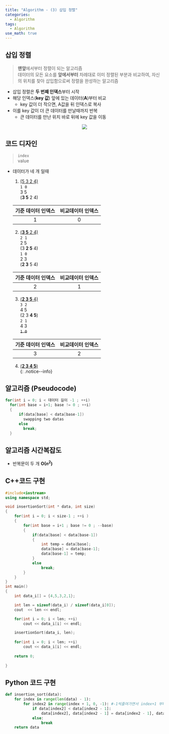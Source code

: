 ```yaml
---
title: "Algorithm - (3) 삽입 정렬"
categories:
  - Algorithm
tags:
  - Algorithm
use_math: true
---
```


## 삽입 정렬  
> **맨앞**에서부터 정렬이 되는 알고리즘  
> 데이터의 모든 요소를 **앞에서부터** 차례대로 이미 정렬된 부분과 비교하여, 자신의 위치를 찾아 삽입함으로써 정렬을 완성하는 알고리즘  

* 삽입 정렬은 **두 번째 인덱스**부터 시작  
* 해당 인덱스(**key 값**) 앞에 있는 데이터(**A**)부터 비교
  * key 값이 더 작으면, A값을 뒤 인덱스로 복사  
* 이를 key 값이 더 큰 데이터를 만날때까지 반복  
  * 큰 데이터를 만난 위치 바로 뒤에 key 값을 이동  

<center>
	<a href="https://en.wikipedia.org/wiki/Insertion_sort">
		<img src="https://upload.wikimedia.org/wikipedia/commons/9/9c/Insertion-sort-example.gif"/>
	</a>
</center>

## 코드 디자인
<!-- 턴과 기준점이 동일하게 처리되는 알고리즘 --> 
> `index`  
> value  



* 데이터가 네 개 일때  
  1. <u>(5 3 2 4)</u>  
  `1 0`  
   3 5  
  (**3 5** 2 4)  

  | 기준 데이터 인덱스  | 비교데이터 인덱스 |
  | :---: | :---: |
  | 1     | 0     |

  2. <u>(**3 5** 2 4)</u>  
  `2 1`   
   2 5  
  (3 **2 5** 4)  
  `1 0`  
   2 3  
  (**2 3** 5 4)

  | 기준 데이터 인덱스  | 비교데이터 인덱스 |
  | :---: | :---: |
  | 2     | 1     |

  3. <u>(**2 3 5** 4)</u>  
  `3 2`   
   4 5  
  (2 3 **4 5**)  
  `2 1`   
   4 3  
  ~~`1 0`~~  

  | 기준 데이터 인덱스  | 비교데이터 인덱스 |
  | :---: | :---: |
  | 3     | 2     |

  4. <u>(**2 3 4 5**)</u>  
{: .notice--info}

## 알고리즘 (Pseudocode)
```cpp
for(int i = 0; i < 데이터 길이 -1 ; ++i)
  for(int base = i+1; base != 0 ; ++i)
  {
      if(data[base] < data[base-1])
        swapping two datas
      else
        break;
  }
```

## 알고리즘 시간복잡도
* 반복문이 두 개 **O($n^2$)**  


## C++코드 구현
```cpp
#include<iostream>
using namespace std;

void insertionSort(int * data, int size)
{
	for(int i = 0; i < size-1 ; ++i )
	{
		for(int base = i+1 ; base != 0 ; --base)
		{
			if(data[base] < data[base-1])
			{
				int temp = data[base];
				data[base] = data[base-1];
				data[base-1] = temp;
			}
			else
				break;
		}
	}	
}
int main()
{
	int data_i[] = {4,5,3,2,1};

	int len = sizeof(data_i) / sizeof(data_i[0]);
	cout  << len << endl;

	for(int i = 0; i < len; ++i)
		cout << data_i[i] << endl;

	insertionSort(data_i, len);
	
	for(int i = 0; i < len; ++i)
		cout << data_i[i] << endl;
		
	return 0;
	
}
```

## Python 코드 구현
```python
def insertion_sort(data):
    for index in range(len(data) - 1):
        for index2 in range(index + 1, 0, -1): #-1씩줄여가면서 index+1 부터 0직전 즉 1번까지 for루프반복 -기준점1까지가야 1 0 도 비교
            if data[index2] < data[index2 - 1]:
                data[index2], data[index2 - 1] = data[index2 - 1], data[index2]
            else:
                break
    return data
```
